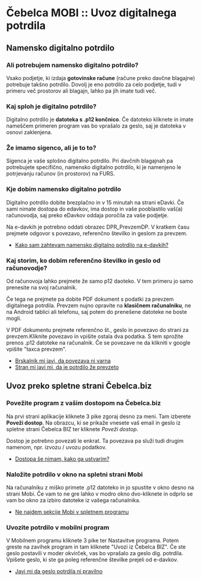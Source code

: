 # Čebelca MOBI :: Uvoz digitalnega potrdila

## Namensko digitalno potrdilo

### Ali potrebujem namensko digitalno potrdilo?

Vsako podjetje, ki izdaja **gotovinske račune** (račune preko davčne blagajne) potrebuje takšno potrdilo. Dovolj je eno potrdilo 
za celo podjetje, tudi v primeru več prostorov ali blagajn, lahko pa jih imate tudi več.

### Kaj sploh je digitalno potrdilo?

Digitalno potrdilo je **datoteka s .p12 končnico**. Če datoteko kliknete in imate nameščem primeren program vas bo vprašalo za geslo, saj je 
datoteka v osnovi zaklenjena.

### Že imamo sigenco, ali je to to?

Sigenca je vaše splošno digitalno potrdilo. Pri davčnih blagajnah pa potrebujete specifično, namensko digitalno potrdilo, ki je namenjeno le 
potrjevanju računov (in prostorov) na FURS.

### Kje dobim namensko digitalno potrdilo

Digitalno potrdilo dobite brezplačno in v 15 minutah na strani eDavki. Če sami nimate dostopa do edavkov, ima dostop in vaše pooblastilo 
vaš(a) računovodja, saj preko eDavkov oddaja poročila za vaše podjetje.

Na e-davkih je potrebno oddati obrazec DPR_PrevzemDP. V kratkem času prejmete odgovor s povezavo, referenčno številko in geslom za prevzem.

* [Kako sam zahtevam namensko digitalno potrdilo na e-davkih?](./faq.md#Kako_sam_zahtevam_namensko_digitalno_potrdilo_na_e-davkih)

### Kaj storim, ko dobim referenčno številko in geslo od računovodje?

Od računovoja lahko prejmete že samo p12 daoteko. V tem primeru jo samo prenesite na svoj računalnik.

Če tega ne prejmete pa dobite PDF dokument s podatki za prevzem digitalnega potrdila. Prevzem nujno opravite na **klasičnem računalniku**, ne 
na Android tablici ali telefonu, saj potem do prenešene datoteke ne boste mogli.

V PDF dokumentu prejmete referenčno št., geslo in povezavo do strani za prevzem.Kliknite povezavo in vpišite ostala
dva podatka. S tem sprožite prenos .p12 datoteke na računalnik. Če se povezave ne da klikniti v google vpišite "taxca prevzem".

* [Brskalnik mi javi, da povezava ni varna](./faq.md#)
* [Stran mi javi mi, da je potrdilo že prevzeto](./faq.md#)

## Uvoz preko spletne strani Čebelca.biz

### Povežite program z vašim dostopom na Čebelca.biz

Na prvi strani aplikacije kliknete 3 pike zgoraj desno za meni. Tam izberete **Poveži dostop**. Na obrazcu, ki se prikaže vnesete vaš email
in geslo iz spletne strani Čebelca BIZ ter kliknete *Poveži dostop*.

Dostop je potrebno povezati le enkrat. Ta povezava pa služi tudi drugim namenom, npr. izvozu / uvozu podatkov.

* [Dostopa še nimam, kako ga ustvarim?](./faq.md#Dostopa_še_nimam,_kako_ga_ustvarim)

### Naložite potrdilo v okno na spletni strani Mobi

Na računalniku z miško primete .p12 datoteko in jo spustite v okno desno na strani Mobi. Če vam to ne gre lahko v modro okno dvo-kliknete in odprlo se
vam bo okno za izbiro datoteke iz vašega računalnika.

* [Ne najdem sekcije Mobi v spletnem programu](./faq.md#Ne_najdem_sekcije_Mobi_v_spletnem_programu)

### Uvozite potrdilo v mobilni program

V Mobilnem programu kliknete 3 pike ter Nastavitve programa. Potem greste na zavihek program in tam kliknete "Uvozi iz Čebelca BIZ". Če ste geslo
postavili v moder okvirček, vas bo vprašalo za geslo dig. potrdila. Vpišete geslo, ki ste ga poleg referenčne številke prejeli od e-davkov.

* [Javi mi da geslo potrdila ni pravilno](./faq.md#Javi_mi_da_geslo_potrdila_ni_pravilno)

